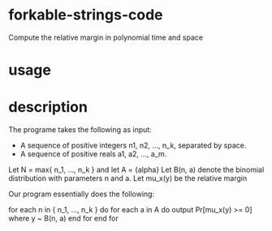 # forkable-strings-code
Compute the relative margin in polynomial time and space

# usage

# description
The programe takes the following as input:
* A sequence of positive integers n1, n2, ..., n_k, separated by space.
* A sequence of positive reals a1, a2, ..., a_m.

Let N = max{ n_1, ..., n_k } and let A = {alpha}
Let B(n, a) denote the binomial distribution with parameters n and a.
Let mu_x(y) be the relative margin

Our program essentially does the following:

for each n in { n_1, ..., n_k } do
	for each a in A do
		output Pr[mu_x(y) >= 0] where y ~ B(n, a)
	end for
end for
